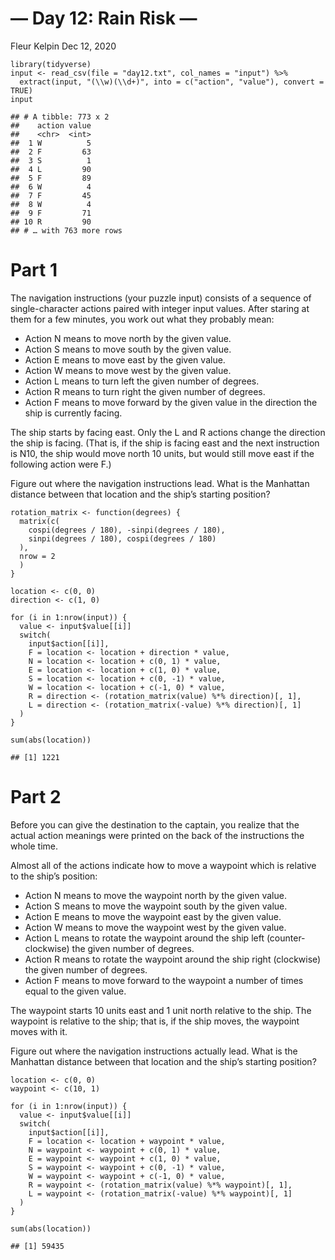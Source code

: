 — Day 12: Rain Risk —
================
Fleur Kelpin
Dec 12, 2020

    library(tidyverse)
    input <- read_csv(file = "day12.txt", col_names = "input") %>%
      extract(input, "(\\w)(\\d+)", into = c("action", "value"), convert = TRUE)
    input

    ## # A tibble: 773 x 2
    ##    action value
    ##    <chr>  <int>
    ##  1 W          5
    ##  2 F         63
    ##  3 S          1
    ##  4 L         90
    ##  5 F         89
    ##  6 W          4
    ##  7 F         45
    ##  8 W          4
    ##  9 F         71
    ## 10 R         90
    ## # … with 763 more rows

# Part 1

The navigation instructions (your puzzle input) consists of a sequence
of single-character actions paired with integer input values. After
staring at them for a few minutes, you work out what they probably mean:

-   Action N means to move north by the given value.
-   Action S means to move south by the given value.
-   Action E means to move east by the given value.
-   Action W means to move west by the given value.
-   Action L means to turn left the given number of degrees.
-   Action R means to turn right the given number of degrees.
-   Action F means to move forward by the given value in the direction
    the ship is currently facing.

The ship starts by facing east. Only the L and R actions change the
direction the ship is facing. (That is, if the ship is facing east and
the next instruction is N10, the ship would move north 10 units, but
would still move east if the following action were F.)

Figure out where the navigation instructions lead. What is the Manhattan
distance between that location and the ship’s starting position?

    rotation_matrix <- function(degrees) {
      matrix(c(
        cospi(degrees / 180), -sinpi(degrees / 180),
        sinpi(degrees / 180), cospi(degrees / 180)
      ),
      nrow = 2
      )
    }

    location <- c(0, 0)
    direction <- c(1, 0)

    for (i in 1:nrow(input)) {
      value <- input$value[[i]]
      switch(
        input$action[[i]],
        F = location <- location + direction * value,
        N = location <- location + c(0, 1) * value,
        E = location <- location + c(1, 0) * value,
        S = location <- location + c(0, -1) * value,
        W = location <- location + c(-1, 0) * value,
        R = direction <- (rotation_matrix(value) %*% direction)[, 1],
        L = direction <- (rotation_matrix(-value) %*% direction)[, 1]
      )
    }

    sum(abs(location))

    ## [1] 1221

# Part 2

Before you can give the destination to the captain, you realize that the
actual action meanings were printed on the back of the instructions the
whole time.

Almost all of the actions indicate how to move a waypoint which is
relative to the ship’s position:

-   Action N means to move the waypoint north by the given value.
-   Action S means to move the waypoint south by the given value.
-   Action E means to move the waypoint east by the given value.
-   Action W means to move the waypoint west by the given value.
-   Action L means to rotate the waypoint around the ship left
    (counter-clockwise) the given number of degrees.
-   Action R means to rotate the waypoint around the ship right
    (clockwise) the given number of degrees.
-   Action F means to move forward to the waypoint a number of times
    equal to the given value.

The waypoint starts 10 units east and 1 unit north relative to the ship.
The waypoint is relative to the ship; that is, if the ship moves, the
waypoint moves with it.

Figure out where the navigation instructions actually lead. What is the
Manhattan distance between that location and the ship’s starting
position?

    location <- c(0, 0)
    waypoint <- c(10, 1)

    for (i in 1:nrow(input)) {
      value <- input$value[[i]]
      switch(
        input$action[[i]],
        F = location <- location + waypoint * value,
        N = waypoint <- waypoint + c(0, 1) * value,
        E = waypoint <- waypoint + c(1, 0) * value,
        S = waypoint <- waypoint + c(0, -1) * value,
        W = waypoint <- waypoint + c(-1, 0) * value,
        R = waypoint <- (rotation_matrix(value) %*% waypoint)[, 1],
        L = waypoint <- (rotation_matrix(-value) %*% waypoint)[, 1]
      )
    }

    sum(abs(location))

    ## [1] 59435
